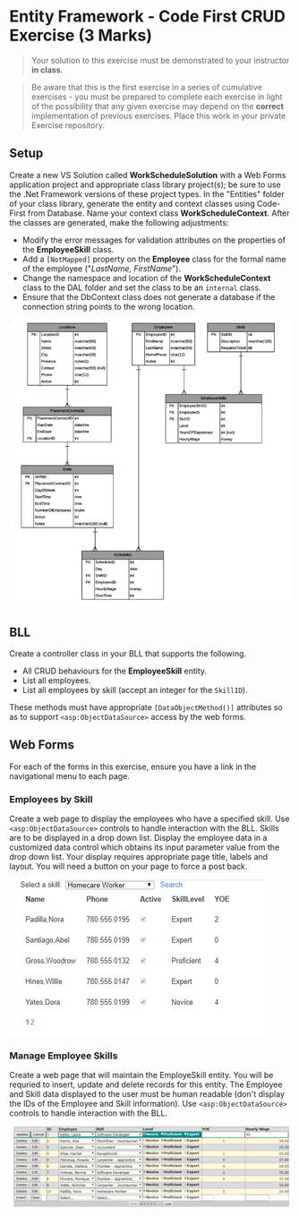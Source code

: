 # Entity Framework - Code First CRUD Exercise (3 Marks)

> Your solution to this exercise must be demonstrated to your instructor **in class**.

> Be aware that this is the first exercise in a series of cumulative exercises - you must be prepared to complete each exercise in light of the possibility that any given exercise may depend on the **correct** implementation of previous exercises. Place this work in your private Exercise repository.

## Setup

Create a new VS Solution called **WorkScheduleSolution** with a Web Forms application project and appropriate class library project(s); be sure to use the .Net Framework versions of these project types. In the "Entities" folder of your class library, generate the entity and context classes using Code-First from Database. Name your context class **WorkScheduleContext**. After the classes are generated, make the following adjustments:

- Modify the error messages for validation attributes on the properties of the **EmployeeSkill** class.
- Add a `[NotMapped]` property on the **Employee** class for the formal name of the employee ("*LastName, FirstName*").
- Change the namespace and location of the **WorkScheduleContext** class to the DAL folder and set the class to be an `internal` class.
- Ensure that the DbContext class does not generate a database if the connection string points to the wrong location.

![Schedule ERD](./work_schedule_erd.png)

## BLL

Create a controller class in your BLL that supports the following.

- All CRUD behaviours for the **EmployeeSkill** entity.
- List all employees.
- List all employees by skill (accept an integer for the `SkillID`).

These methods must have appropriate `[DataObjectMethod()]` attributes so as to support `<asp:ObjectDataSource>` access by the web forms.

## Web Forms

For each of the forms in this exercise, ensure you have a link in the navigational menu to each page.

### Employees by Skill

Create a web page to display the employees who have a specified skill. Use `<asp:ObjectDataSource>` controls to handle interaction with the BLL. Skills are to be displayed in a drop down list. Display the employee data in a customized data control which obtains its input parameter value from the drop down list. Your display requires appropriate page title, labels and layout. You will need a button on your page to force a post back.

![Sample query result](./EntityFrameworkQuery.png)

### Manage Employee Skills

Create a web page that will maintain the EmployeSkill entity. You will be requried to insert, update and delete records for this entity. The Employee and Skill data displayed to the user must be human readable (don't display the IDs of the Employee and Skill information). Use `<asp:ObjectDataSource>` controls to handle interaction with the BLL.

![ListView CRUD](./EntityFrameworkCRUD.png)
